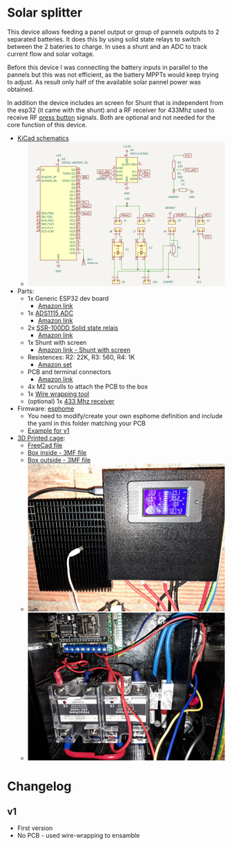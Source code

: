 # Solar splitter

This device allows feeding a panel output or group of pannels outputs to 2 separated batteries. It does this by using solid state relays to switch between the 2 bateries to charge. In uses a shunt and an ADC to track current flow and solar voltage.

Before this device I was connecting the battery inputs in parallel to the pannels but this was not efficient, as the battery MPPTs would keep trying to adjust. As result only half of the available solar pannel power was obtained.

In addition the device includes an screen for Shunt that is independent from the esp32 (it came with the shunt) and a RF receiver for 433Mhz used to receive RF [press button](https://www.amazon.es/DieseRC-Interruptor-inal%C3%A1mbrico-interruptor-controlador/dp/B099ZRG67C) signals. Both are optional and not needed for the core function of this device.

- [KiCad schematics](KiCad/spliter_solar_panels.kicad_sch)
  - ![Schematics Preview](pictures/spliter_solar_panels_schematics.png)
- Parts: 
  - 1x Generic ESP32 dev board
    - [Amazon link](https://www.amazon.es/dp/B0D86QJ1YB)
  - 1x [ADS1115 ADC](https://www.ti.com/product/ADS1115)
    - [Amazon link](https://www.amazon.es/AZDelivery-ADS1115-canales-Arduino-Raspberry/dp/B07TY3TSBG)
  - 2x [SSR-100DD Solid state relais](https://heschen.com/products/ssr-100dd)
    - [Amazon link](https://www.amazon.es/Heschen-monof%C3%A1sico-SSR-100DD-Entrada-24-220VCC/dp/B0716S1GS8)
  - 1x Shunt with screen
    - [Amazon link - Shunt with screen](https://amzn.eu/d/aZfakt4)
  - Resistences: R2: 22K, R3: 560, R4: 1K
    - [Amazon set](https://amzn.eu/d/dpWQRg7)
  - PCB and terminal connectors
    - [Amazon link](https://amzn.eu/d/82N9dl3)
  - 4x M2 scrulls to attach the PCB to the box
  - 1x [Wire wrapping tool](https://amzn.eu/d/avOlFWV)
  - (optional) 1x [433 Mhz receiver](https://amzn.eu/d/7OIJ6d3)
- Firmware: [esphome](esphome.io)
  - You need to modify/create your own esphome definition and include the yaml in this folder matching your PCB
  - [Example for v1](../../solar-splitter.yaml)
- [3D Printed cage](box): 
  - [FreeCad file](box/solar_panel_distribution.FCStd)
  - [Box inside - 3MF file](box/solar_panel_distribution-inside_box.3mf)
  - [Box outside - 3MF file](box/solar_panel_distribution-outside_box.3mf)
  - ![Cage Mount](pictures/Outside_solar_splitter.jpg)
  - ![Cage inside](pictures/Inside_solar_splitter.jpg)

# Changelog

## v1

- First version
- No PCB - used wire-wrapping to ensamble